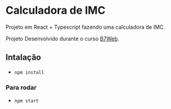 # Calculadora de IMC

Projeto em React + Typescript
fazendo uma calculadora de IMC.

Projeto Desenvolvido durante o curso [B7Web](https://b7web.com.br).

## Intalação

- `npm install`

### Para rodar

- `npm start`
